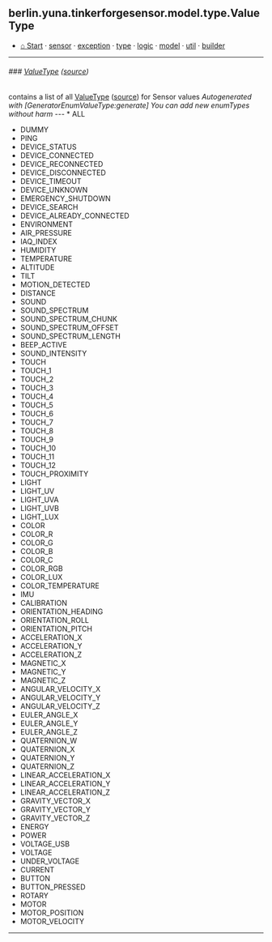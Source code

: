 ## berlin.yuna.tinkerforgesensor.model.type.ValueType
* [⌂ Start](https:/github.com/YunaBraska/tinkerforge-sensor/blob/master/readmeDoc/README.md) · [sensor](https://github.com/YunaBraska/tinkerforge-sensor/blob/master/readmeDoc/berlin/yuna/tinkerforgesensor/model/sensor/README.md) · [exception](https://github.com/YunaBraska/tinkerforge-sensor/blob/master/readmeDoc/berlin/yuna/tinkerforgesensor/model/exception/README.md) · [type](https://github.com/YunaBraska/tinkerforge-sensor/blob/master/readmeDoc/berlin/yuna/tinkerforgesensor/model/type/README.md) · [logic](https://github.com/YunaBraska/tinkerforge-sensor/blob/master/readmeDoc/berlin/yuna/tinkerforgesensor/logic/README.md) · [model](https://github.com/YunaBraska/tinkerforge-sensor/blob/master/readmeDoc/berlin/yuna/tinkerforgesensor/model/README.md) · [util](https://github.com/YunaBraska/tinkerforge-sensor/blob/master/readmeDoc/berlin/yuna/tinkerforgesensor/util/README.md) · [builder](https://github.com/YunaBraska/tinkerforge-sensor/blob/master/readmeDoc/berlin/yuna/tinkerforgesensor/model/builder/README.md)

---
###### ### [ValueType](https://github.com/YunaBraska/tinkerforge-sensor/blob/master/readmeDoc/berlin/yuna/tinkerforgesensor/model/type/ValueType.md) ([source](https://github.com/YunaBraska/tinkerforge-sensor/blob/master/src/main/java/berlin/yuna/tinkerforgesensor/model/type/ValueType.java))
 contains a list of all [ValueType](https://github.com/YunaBraska/tinkerforge-sensor/blob/master/readmeDoc/berlin/yuna/tinkerforgesensor/model/type/ValueType.md) ([source](https://github.com/YunaBraska/tinkerforge-sensor/blob/master/src/main/java/berlin/yuna/tinkerforgesensor/model/type/ValueType.java))  for Sensor values *Autogenerated with [GeneratorEnumValueType:generate] You can add new enumTypes without harm* --- * ALL
* DUMMY
* PING
* DEVICE_STATUS
* DEVICE_CONNECTED
* DEVICE_RECONNECTED
* DEVICE_DISCONNECTED
* DEVICE_TIMEOUT
* DEVICE_UNKNOWN
* EMERGENCY_SHUTDOWN
* DEVICE_SEARCH
* DEVICE_ALREADY_CONNECTED
* ENVIRONMENT
* AIR_PRESSURE
* IAQ_INDEX
* HUMIDITY
* TEMPERATURE
* ALTITUDE
* TILT
* MOTION_DETECTED
* DISTANCE
* SOUND
* SOUND_SPECTRUM
* SOUND_SPECTRUM_CHUNK
* SOUND_SPECTRUM_OFFSET
* SOUND_SPECTRUM_LENGTH
* BEEP_ACTIVE
* SOUND_INTENSITY
* TOUCH
* TOUCH_1
* TOUCH_2
* TOUCH_3
* TOUCH_4
* TOUCH_5
* TOUCH_6
* TOUCH_7
* TOUCH_8
* TOUCH_9
* TOUCH_10
* TOUCH_11
* TOUCH_12
* TOUCH_PROXIMITY
* LIGHT
* LIGHT_UV
* LIGHT_UVA
* LIGHT_UVB
* LIGHT_LUX
* COLOR
* COLOR_R
* COLOR_G
* COLOR_B
* COLOR_C
* COLOR_RGB
* COLOR_LUX
* COLOR_TEMPERATURE
* IMU
* CALIBRATION
* ORIENTATION_HEADING
* ORIENTATION_ROLL
* ORIENTATION_PITCH
* ACCELERATION_X
* ACCELERATION_Y
* ACCELERATION_Z
* MAGNETIC_X
* MAGNETIC_Y
* MAGNETIC_Z
* ANGULAR_VELOCITY_X
* ANGULAR_VELOCITY_Y
* ANGULAR_VELOCITY_Z
* EULER_ANGLE_X
* EULER_ANGLE_Y
* EULER_ANGLE_Z
* QUATERNION_W
* QUATERNION_X
* QUATERNION_Y
* QUATERNION_Z
* LINEAR_ACCELERATION_X
* LINEAR_ACCELERATION_Y
* LINEAR_ACCELERATION_Z
* GRAVITY_VECTOR_X
* GRAVITY_VECTOR_Y
* GRAVITY_VECTOR_Z
* ENERGY
* POWER
* VOLTAGE_USB
* VOLTAGE
* UNDER_VOLTAGE
* CURRENT
* BUTTON
* BUTTON_PRESSED
* ROTARY
* MOTOR
* MOTOR_POSITION
* MOTOR_VELOCITY

--- 

